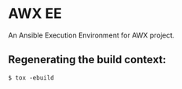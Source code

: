 # AWX EE

An Ansible Execution Environment for AWX project.


## Regenerating the build context:

```
$ tox -ebuild
```
